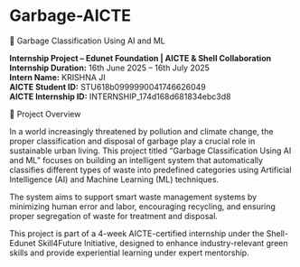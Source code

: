 # Garbage-AICTE
🧠 Garbage Classification Using AI and ML

**Internship Project – Edunet Foundation | AICTE & Shell Collaboration**  
**Internship Duration:** 16th June 2025 – 16th July 2025  
**Intern Name:** KRISHNA JI  
**AICTE Student ID:** STU618b0999990041746626049  
**AICTE Internship ID:** INTERNSHIP_174d168d681834ebc3d8  


📌 Project Overview

In a world increasingly threatened by pollution and climate change, the proper classification and disposal of garbage play a crucial role in sustainable urban living. This project titled “Garbage Classification Using AI and ML” focuses on building an intelligent system that automatically classifies different types of waste into predefined categories using Artificial Intelligence (AI) and Machine Learning (ML) techniques.

The system aims to support smart waste management systems by minimizing human error and labor, encouraging recycling, and ensuring proper segregation of waste for treatment and disposal.

This project is part of a 4-week AICTE-certified internship under the Shell-Edunet Skill4Future Initiative, designed to enhance industry-relevant green skills and provide experiential learning under expert mentorship.
